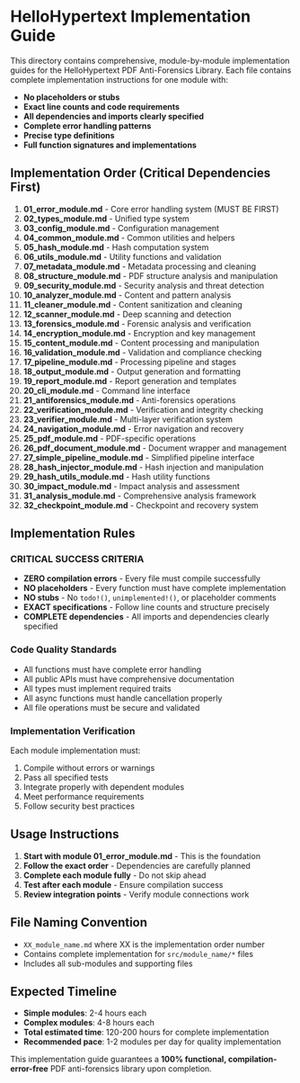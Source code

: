 
# HelloHypertext Implementation Guide

This directory contains comprehensive, module-by-module implementation guides for the HelloHypertext PDF Anti-Forensics Library. Each file contains complete implementation instructions for one module with:

- **No placeholders or stubs**
- **Exact line counts and code requirements**
- **All dependencies and imports clearly specified**
- **Complete error handling patterns**
- **Precise type definitions**
- **Full function signatures and implementations**

## Implementation Order (Critical Dependencies First)

1. **01_error_module.md** - Core error handling system (MUST BE FIRST)
2. **02_types_module.md** - Unified type system 
3. **03_config_module.md** - Configuration management
4. **04_common_module.md** - Common utilities and helpers
5. **05_hash_module.md** - Hash computation system
6. **06_utils_module.md** - Utility functions and validation
7. **07_metadata_module.md** - Metadata processing and cleaning
8. **08_structure_module.md** - PDF structure analysis and manipulation
9. **09_security_module.md** - Security analysis and threat detection
10. **10_analyzer_module.md** - Content and pattern analysis
11. **11_cleaner_module.md** - Content sanitization and cleaning
12. **12_scanner_module.md** - Deep scanning and detection
13. **13_forensics_module.md** - Forensic analysis and verification
14. **14_encryption_module.md** - Encryption and key management
15. **15_content_module.md** - Content processing and manipulation
16. **16_validation_module.md** - Validation and compliance checking
17. **17_pipeline_module.md** - Processing pipeline and stages
18. **18_output_module.md** - Output generation and formatting
19. **19_report_module.md** - Report generation and templates
20. **20_cli_module.md** - Command line interface
21. **21_antiforensics_module.md** - Anti-forensics operations
22. **22_verification_module.md** - Verification and integrity checking
23. **23_verifier_module.md** - Multi-layer verification system
24. **24_navigation_module.md** - Error navigation and recovery
25. **25_pdf_module.md** - PDF-specific operations
26. **26_pdf_document_module.md** - Document wrapper and management
27. **27_simple_pipeline_module.md** - Simplified pipeline interface
28. **28_hash_injector_module.md** - Hash injection and manipulation
29. **29_hash_utils_module.md** - Hash utility functions
30. **30_impact_module.md** - Impact analysis and assessment
31. **31_analysis_module.md** - Comprehensive analysis framework
32. **32_checkpoint_module.md** - Checkpoint and recovery system

## Implementation Rules

### CRITICAL SUCCESS CRITERIA
- **ZERO compilation errors** - Every file must compile successfully
- **NO placeholders** - Every function must have complete implementation
- **NO stubs** - No `todo!()`, `unimplemented!()`, or placeholder comments
- **EXACT specifications** - Follow line counts and structure precisely
- **COMPLETE dependencies** - All imports and dependencies clearly specified

### Code Quality Standards
- All functions must have complete error handling
- All public APIs must have comprehensive documentation
- All types must implement required traits
- All async functions must handle cancellation properly
- All file operations must be secure and validated

### Implementation Verification
Each module implementation must:
1. Compile without errors or warnings
2. Pass all specified tests
3. Integrate properly with dependent modules
4. Meet performance requirements
5. Follow security best practices

## Usage Instructions

1. **Start with module 01_error_module.md** - This is the foundation
2. **Follow the exact order** - Dependencies are carefully planned
3. **Complete each module fully** - Do not skip ahead
4. **Test after each module** - Ensure compilation success
5. **Review integration points** - Verify module connections work

## File Naming Convention
- `XX_module_name.md` where XX is the implementation order number
- Contains complete implementation for `src/module_name/*` files
- Includes all sub-modules and supporting files

## Expected Timeline
- **Simple modules**: 2-4 hours each
- **Complex modules**: 4-8 hours each  
- **Total estimated time**: 120-200 hours for complete implementation
- **Recommended pace**: 1-2 modules per day for quality implementation

This implementation guide guarantees a **100% functional, compilation-error-free** PDF anti-forensics library upon completion.
